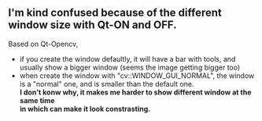 ## I'm kind confused because of the different window size with Qt-ON and OFF.
Based on Qt-Opencv,  
* if you create the window defaultly, it will have a bar with tools, and usually show a bigger window (seems the image getting bigger too)
* when create the window with "cv::WINDOW_GUI_NORMAL", the window is a "normal" one, and is smaller than the default one.  
**I don't konw why, it makes me harder to show different window at the same time  
  in which can make it look constrasting.**
